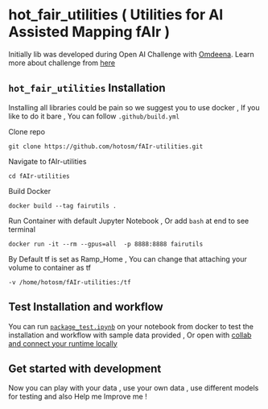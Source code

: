 # hot_fair_utilities ( Utilities for AI Assisted Mapping fAIr )

Initially lib was developed during Open AI Challenge with [Omdeena](https://omdena.com/). Learn more about challenge from [here](https://www.hotosm.org/tech-blog/hot-tech-talk-open-ai-challenge/)

## `hot_fair_utilities` Installation

Installing all libraries could be pain so we suggest you to use docker , If you like to do it bare , You can follow `.github/build.yml`

Clone repo

```
git clone https://github.com/hotosm/fAIr-utilities.git
```

Navigate to fAIr-utilities

```
cd fAIr-utilities
```
Build Docker

```
docker build --tag fairutils .
```

Run Container with default Jupyter Notebook , Or add `bash` at end to see terminal

```
docker run -it --rm --gpus=all  -p 8888:8888 fairutils
```

By Default tf is set as Ramp_Home , You can change that attaching your volume to container as tf

```
-v /home/hotosm/fAIr-utilities:/tf
```

## Test Installation and workflow

You can run [`package_test.ipynb`](./Package_Test.ipynb) on your notebook from docker to test the installation and workflow with sample data provided , Or open with [collab and connect your runtime locally](https://research.google.com/colaboratory/local-runtimes.html#:~:text=In%20Colab%2C%20click%20the%20%22Connect,connected%20to%20your%20local%20runtime.)

## Get started with development

Now you can play with your data , use your own data , use different models for testing and also Help me Improve me !
